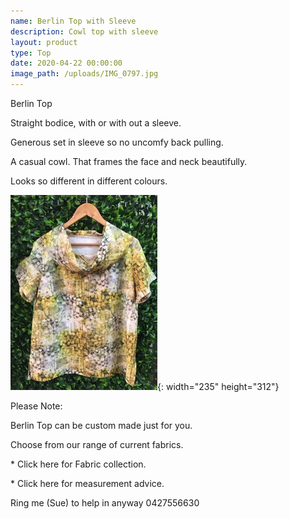 ```yaml
---
name: Berlin Top with Sleeve
description: Cowl top with sleeve
layout: product
type: Top
date: 2020-04-22 00:00:00
image_path: /uploads/IMG_0797.jpg
---
```


Berlin Top

Straight bodice, with or with out a sleeve.

Generous set in sleeve so no uncomfy back pulling.

A casual cowl. That frames the face and neck beautifully.

Looks so different in different colours.

![](/uploads/img-0794.jpg){: width="235" height="312"}

Please Note:

Berlin Top can be custom made just for you.

Choose from our range of current fabrics.

\* Click here for Fabric collection.

\* Click here for measurement advice.

Ring me (Sue) to help in anyway 0427556630
